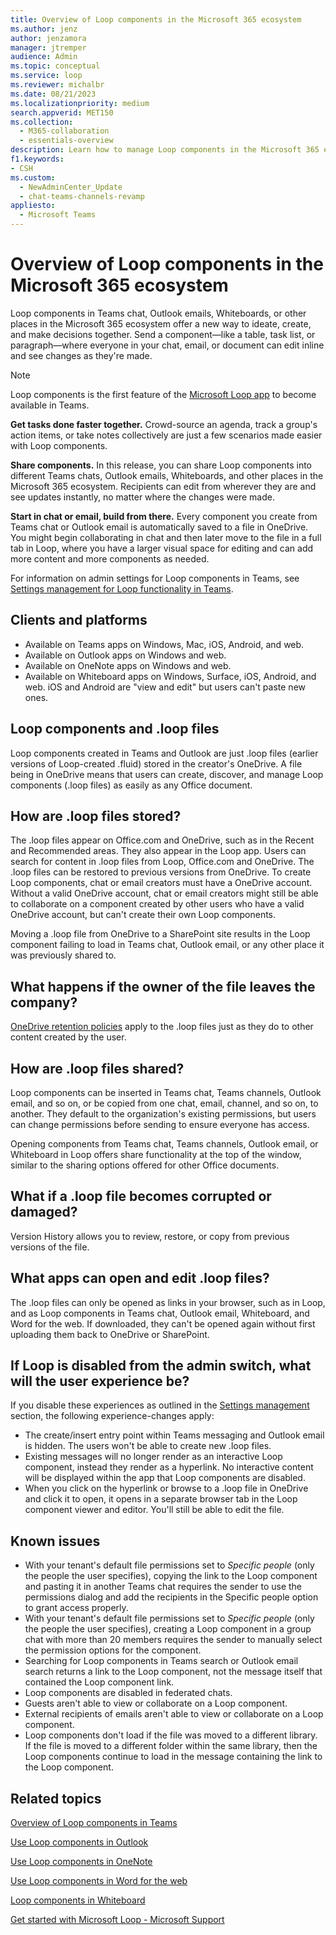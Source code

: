 ```yaml
---
title: Overview of Loop components in the Microsoft 365 ecosystem
ms.author: jenz
author: jenzamora
manager: jtremper
audience: Admin
ms.topic: conceptual
ms.service: loop
ms.reviewer: michalbr
ms.date: 08/21/2023
ms.localizationpriority: medium
search.appverid: MET150
ms.collection: 
  - M365-collaboration
  - essentials-overview
description: Learn how to manage Loop components in the Microsoft 365 ecosystem.
f1.keywords:
- CSH
ms.custom: 
  - NewAdminCenter_Update
  - chat-teams-channels-revamp
appliesto: 
  - Microsoft Teams
---
```


# Overview of Loop components in the Microsoft 365 ecosystem

Loop components in Teams chat, Outlook emails, Whiteboards, or other places in the Microsoft 365 ecosystem offer a new way to ideate, create, and make decisions together. Send a component—like a table, task list, or paragraph—where everyone in your chat, email, or document can edit inline and see changes as they're made.

> [!Note]
> Loop components is the first feature of the [Microsoft Loop app](https://www.microsoft.com/en-us/microsoft-loop) to become available in Teams.

**Get tasks done faster together.** Crowd-source an agenda, track a group's action items, or take notes collectively are just a few scenarios made easier with Loop components.

**Share components.** In this release, you can share Loop components into different Teams chats, Outlook emails, Whiteboards, and other places in the Microsoft 365 ecosystem. Recipients can edit from wherever they are and see updates instantly, no matter where the changes were made.

**Start in chat or email, build from there.** Every component you create from Teams chat or Outlook email is automatically saved to a file in OneDrive. You might begin collaborating in chat and then later move to the file in a full tab in Loop, where you have a larger visual space for editing and can add more content and more components as needed.

For information on admin settings for Loop components in Teams, see [Settings management for Loop functionality in Teams](loop-components-configuration.md#settings-management-for-loop-functionality-in-teams).

## Clients and platforms

- Available on Teams apps on Windows, Mac, iOS, Android, and web.
- Available on Outlook apps on Windows and web.
- Available on OneNote apps on Windows and web.
- Available on Whiteboard apps on Windows, Surface, iOS, Android, and web. iOS and Android are "view and edit" but users can't paste new ones.

## Loop components and .loop files

Loop components created in Teams and Outlook are just .loop files (earlier versions of Loop-created .fluid) stored in the creator's OneDrive. A file being in OneDrive means that users can create, discover, and manage Loop components (.loop files) as easily as any Office document.

## How are .loop files stored?

The .loop files appear on Office.com and OneDrive, such as in the Recent and Recommended areas. They also appear in the Loop app. Users can search for content in .loop files from Loop, Office.com and OneDrive. The .loop files can be restored to previous versions from OneDrive. To create Loop components, chat or email creators must have a OneDrive account. Without a valid OneDrive account, chat or email creators might still be able to collaborate on a component created by other users who have a valid OneDrive account, but can't create their own Loop components.

Moving a .loop file from OneDrive to a SharePoint site results in the Loop component failing to load in Teams chat, Outlook email, or any other place it was previously shared to.

## What happens if the owner of the file leaves the company?

[OneDrive retention policies](/sharepoint/retention-and-deletion) apply to the .loop files just as they do to other content created by the user.

## How are .loop files shared?

Loop components can be inserted in Teams chat, Teams channels, Outlook email, and so on, or be copied from one chat, email, channel, and so on, to another. They default to the organization's existing permissions, but users can change permissions before sending to ensure everyone has access.

Opening components from Teams chat, Teams channels, Outlook email, or Whiteboard in Loop offers share functionality at the top of the window, similar to the sharing options offered for other Office documents.

## What if a .loop file becomes corrupted or damaged?

Version History allows you to review, restore, or copy from previous versions of the file.

## What apps can open and edit .loop files?

The .loop files can only be opened as links in your browser, such as in Loop, and as Loop components in Teams chat, Outlook email, Whiteboard, and Word for the web. If downloaded, they can't be opened again without first uploading them back to OneDrive or SharePoint.

## If Loop is disabled from the admin switch, what will the user experience be?

If you disable these experiences as outlined in the [Settings management](loop-components-configuration.md#settings-management-in-cloud-policy) section, the following experience-changes apply:
- The create/insert entry point within Teams messaging and Outlook email is hidden. The users won't be able to create new .loop files.
- Existing messages will no longer render as an interactive Loop component, instead they render as a hyperlink. No interactive content will be displayed within the app that Loop components are disabled.
- When you click on the hyperlink or browse to a .loop file in OneDrive and click it to open, it opens in a separate browser tab in the Loop component viewer and editor. You'll still be able to edit the file.

## Known issues

- With your tenant's default file permissions set to *Specific people* (only the people the user specifies), copying the link to the Loop component and pasting it in another Teams chat requires the sender to use the permissions dialog and add the recipients in the Specific people option to grant access properly.
- With your tenant's default file permissions set to *Specific people* (only the people the user specifies), creating a Loop component in a group chat with more than 20 members requires the sender to manually select the permission options for the component.
- Searching for Loop components in Teams search or Outlook email search returns a link to the Loop component, not the message itself that contained the Loop component link.
- Loop components are disabled in federated chats.
- Guests aren't able to view or collaborate on a Loop component.
- External recipients of emails aren't able to view or collaborate on a Loop component.
- Loop components don't load if the file was moved to a different library. If the file is moved to a different folder within the same library, then the Loop components continue to load in the message containing the link to the Loop component.

## Related topics

[Overview of Loop components in Teams](/microsoftteams/live-components-in-teams)

[Use Loop components in Outlook](https://support.microsoft.com/office/9b47c279-011d-4042-bd7f-8bbfca0cb136)

[Use Loop components in OneNote](https://support.microsoft.com/office/use-loop-components-in-onenote-ed8a43d9-f6fd-4ad6-bc9d-8841db4da459)

[Use Loop components in Word for the web](https://support.microsoft.com/office/use-loop-components-in-word-for-the-web-645cc20d-5c98-4bdb-b559-380c5a27c5e5)

[Loop components in Whiteboard](https://support.microsoft.com/office/loop-components-in-whiteboard-c5f08f54-995e-473e-be6e-7f92555da347)

[Get started with Microsoft Loop - Microsoft Support](https://support.microsoft.com/office/get-started-with-microsoft-loop-9f4d8d4f-dfc6-4518-9ef6-069408c21f0c)
